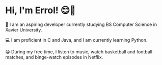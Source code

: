 # Hi, I'm Errol! 😊👋

🧠 I am an aspiring developer currently studying BS Computer Science in Xavier University. 

💻 I am proficient in C and Java, and I am currently learning Python. 

😁 During my free time, I listen to music, watch basketball and football matches, and binge-watch episodes in Netflix.

